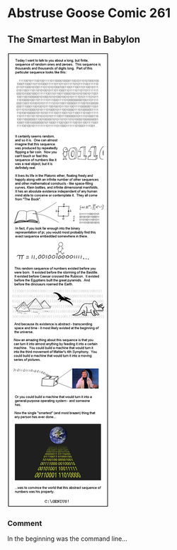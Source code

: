 # Abstruse Goose Comic 261
## The Smartest Man in Babylon

![image](comics/in_the_beginning_was_the_command_line.png)
### Comment
In the beginning was the command line...
